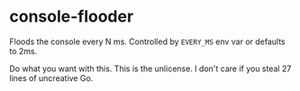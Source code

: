 # console-flooder

Floods the console every N ms. Controlled by `EVERY_MS` env var or defaults to 2ms.

Do what you want with this. This is the unlicense. I don't care if you steal 27 lines of uncreative Go.
